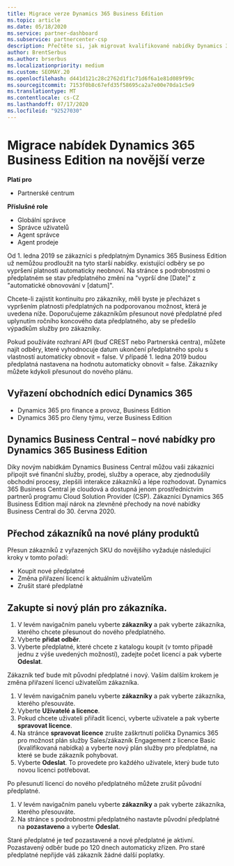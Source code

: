 ```yaml
---
title: Migrace verze Dynamics 365 Business Edition
ms.topic: article
ms.date: 05/18/2020
ms.service: partner-dashboard
ms.subservice: partnercenter-csp
description: Přečtěte si, jak migrovat kvalifikované nabídky Dynamics 365 Business Edition do novějších verzí, než vyprší jejich platnost.
author: BrentSerbus
ms.author: brserbus
ms.localizationpriority: medium
ms.custom: SEOMAY.20
ms.openlocfilehash: d441d121c28c2762d1f1c71d6f6a1e81d089f99c
ms.sourcegitcommit: 7153f0b8c67efd35f58695ca2a7e00e70da1c5e9
ms.translationtype: MT
ms.contentlocale: cs-CZ
ms.lasthandoff: 07/17/2020
ms.locfileid: "92527030"
---
```

# <a name="migrate-dynamics-365-business-edition-offers-to-newer-versions"></a>Migrace nabídek Dynamics 365 Business Edition na novější verze

**Platí pro**

- Partnerské centrum

**Příslušné role**
- Globální správce
- Správce uživatelů
- Agent správce
- Agent prodeje

Od 1. ledna 2019 se zákazníci s předplatným Dynamics 365 Business Edition už nemůžou prodloužit na tyto starší nabídky. existující odběry se po vypršení platnosti automaticky neobnoví. Na stránce s podrobnostmi o předplatném se stav předplatného změní na "vyprší dne [Date]" z "automatické obnovování v [datum]".

Chcete-li zajistit kontinuitu pro zákazníky, měli byste je přecházet s vypršením platnosti předplatných na podporovanou možnost, která je uvedena níže. Doporučujeme zákazníkům přesunout nové předplatné před uplynutím ročního koncového data předplatného, aby se předešlo výpadkům služby pro zákazníky.

Pokud používáte rozhraní API (buď CREST nebo Partnerská centra), můžete najít odběry, které vyhodnocuje datum ukončení předplatného spolu s vlastností automaticky obnovit = false. V případě 1. ledna 2019 budou předplatná nastavena na hodnotu automaticky obnovit = false. Zákazníky můžete kdykoli přesunout do nového plánu. 

## <a name="the-dynamics-365-business-editions-being-retired"></a>Vyřazení obchodních edicí Dynamics 365

- Dynamics 365 pro finance a provoz, Business Edition
- Dynamics 365 pro členy týmu, verze Business Edition

## <a name="dynamics-business-central---the-dynamics-365-business-edition-new-offers"></a>Dynamics Business Central – nové nabídky pro Dynamics 365 Business Edition

Díky novým nabídkám Dynamics Business Central můžou vaši zákazníci připojit své finanční služby, prodej, služby a operace, aby zjednodušily obchodní procesy, zlepšili interakce zákazníků a lépe rozhodovat. Dynamics 365 Business Central je cloudová a dostupná jenom prostřednictvím partnerů programu Cloud Solution Provider (CSP).
Zákazníci Dynamics 365 Business Edition mají nárok na zlevněné přechody na nové nabídky Business Central do 30. června 2020.

## <a name="transition-customers-to-new-product-plans"></a>Přechod zákazníků na nové plány produktů

 Přesun zákazníků z vyřazených SKU do novějšího vyžaduje následující kroky v tomto pořadí:

- Koupit nové předplatné
- Změna přiřazení licencí k aktuálním uživatelům
- Zrušit staré předplatné

## <a name="purchase-the-new-plan-for-your-customer"></a>Zakupte si nový plán pro zákazníka.

1. V levém navigačním panelu vyberte **zákazníky** a pak vyberte zákazníka, kterého chcete přesunout do nového předplatného.
2. Vyberte **přidat odběr**.
3. Vyberte předplatné, které chcete z katalogu koupit (v tomto případě jednu z výše uvedených možností), zadejte počet licencí a pak vyberte **Odeslat**. 

Zákazník teď bude mít původní předplatné i nový. Vaším dalším krokem je změna přiřazení licencí uživatelům zákazníka.

1. V levém navigačním panelu vyberte **zákazníky** a pak vyberte zákazníka, kterého přesouváte.
2. Vyberte **Uživatelé a licence**.
3. Pokud chcete uživateli přiřadit licenci, vyberte uživatele a pak vyberte **spravovat licence**. 
4. Na stránce **spravovat licence** zrušte zaškrtnutí políčka Dynamics 365 pro možnost plán služby Sales/zákazník Engagement z licence Basic (kvalifikovaná nabídka) a vyberte nový plán služby pro předplatné, na které se bude zákazník pohybovat. 
5. Vyberte **Odeslat**. To provedete pro každého uživatele, který bude tuto novou licenci potřebovat. 

Po přesunutí licencí do nového předplatného můžete zrušit původní předplatné. 

1. V levém navigačním panelu vyberte **zákazníky** a pak vyberte zákazníka, kterého přesouváte.
2. Na stránce s podrobnostmi předplatného nastavte původní předplatné na **pozastaveno** a vyberte **Odeslat**.

Staré předplatné je teď pozastavené a nové předplatné je aktivní. Pozastavený odběr bude po 120 dnech automaticky zřízen. Pro staré předplatné nepřijde váš zákazník žádné další poplatky.
